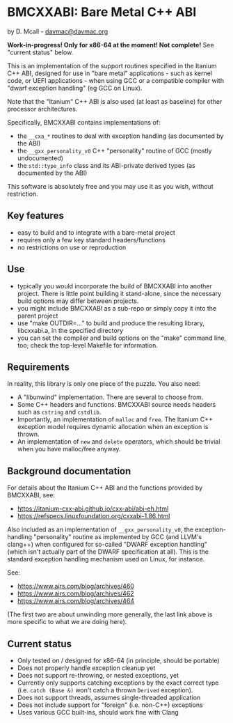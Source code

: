 # BMCXXABI: Bare Metal C++ ABI

by D. Mcall - <davmac@davmac.org>

**Work-in-progress! Only for x86-64 at the moment! Not complete!**
See "current status" below.

This is an implementation of the support routines specified in the Itanium C++ ABI, designed for
use in "bare metal" applications - such as kernel code, or UEFI applications - when using GCC or
a compatible compiler with "dwarf exception handling" (eg GCC on Linux).

Note that the "Itanium" C++ ABI is also used (at least as baseline) for other processor
architectures.

Specifically, BMCXXABI contains implementations of:
 * the `__cxa_*` routines to deal with exception handling (as documented by the ABI)
 * the `__gxx_personality_v0` C++ "personality" routine of GCC (mostly undocumented)
 * the `std::type_info` class and its ABI-private derived types (as documented by the ABI)

This software is absolutely free and you may use it as you wish, without restriction.

## Key features

 * easy to build and to integrate with a bare-metal project
 * requires only a few key standard headers/functions
 * no restrictions on use or reproduction

## Use

 * typically you would incorporate the build of BMCXXABI into another project. There is little
   point building it stand-alone, since the necessary build options may differ between projects.
 * you might include BMCXXABI as a sub-repo or simply copy it into the parent project
 * use "make OUTDIR=..." to build and produce the resulting library, libcxxabi.a, in the specified
   directory
 * you can set the compiler and build options on the "make" command line, too; check the top-level
   Makefile for information. 

## Requirements

In reality, this library is only one piece of the puzzle. You also need:
 * A "libunwind" implementation. There are several to choose from.
 * Some C++ headers and functions. BMCXXABI source needs headers such as `cstring` and `cstdlib`.
 * Importantly, an implementation of `malloc` and `free`. The Itanium C++ exception model requires
   dynamic allocation when an exception is thrown.
 * An implementation of `new` and `delete` operators, which should be trivial when you have
   malloc/free anyway.

## Background documentation

For details about the Itanium C++ ABI and the functions provided by BMCXXABI, see:
 * https://itanium-cxx-abi.github.io/cxx-abi/abi-eh.html
 * https://refspecs.linuxfoundation.org/cxxabi-1.86.html 

Also included as an implementation of `__gxx_personality_v0`, the exception-handling "personality"
routine as implemented by GCC (and LLVM's clang++) when configured for so-called "DWARF exception handling"
(which isn't actually part of the DWARF specification at all). This is the standard exception handling
mechanism used on Linux, for instance.

See:
 * https://www.airs.com/blog/archives/460
 * https://www.airs.com/blog/archives/462
 * https://www.airs.com/blog/archives/464

(The first two are about unwinding more generally, the last link above is more specific to what we are
doing here). 

## Current status

 * Only tested on / designed for x86-64 (in principle, should be portable)
 * Does not properly handle exception cleanup yet
 * Does not support re-throwing, or nested exceptions, yet
 * Currently only supports catching exceptions by the exact correct type (i.e. `catch (Base &)` won't
   catch a thrown `Derived` exception).
 * Does not support threads, assumes single-threaded application
 * Does not include support for "foreign" (i.e. non-C++) exceptions
 * Uses various GCC built-ins, should work fine with Clang
